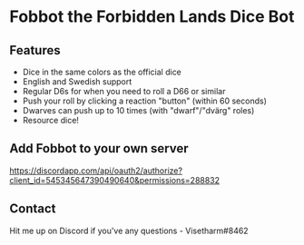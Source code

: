 # Fobbot the Forbidden Lands Dice Bot

## Features
* Dice in the same colors as the official dice
* English and Swedish support
* Regular D6s for when you need to roll a D66 or similar
* Push your roll by clicking a reaction "button" (within 60 seconds)
* Dwarves can push up to 10 times (with "dwarf"/"dvärg" roles)
* Resource dice!

## Add Fobbot to your own server
https://discordapp.com/api/oauth2/authorize?client_id=545345647390490640&permissions=288832

## Contact
Hit me up on Discord if you've any questions - Visetharm#8462
